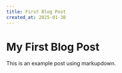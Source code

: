 ```yaml
---
title: First Blog Post
created_at: 2025-01-30
---
```


# My First Blog Post

This is an example post using markupdown.
